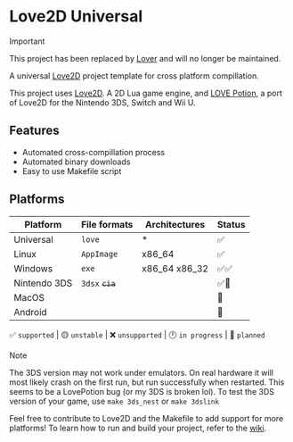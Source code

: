 # Love2D Universal
> [!IMPORTANT]
> This project has been replaced by [Lover](https://github.com/Wolfyxon/lover) and will no longer be maintained.

A universal [Love2D](https://love2d.org/) project template for cross platform compillation.

This project uses [Love2D](https://love2d.org/). A 2D Lua game engine, and [LOVE Potion](https://lovebrew.org/), a port of Love2D for the Nintendo 3DS, Switch and Wii U.

## Features
- Automated cross-compillation process
- Automated binary downloads
- Easy to use Makefile script

## Platforms
| Platform     | File formats     | Architectures | Status   |
| ------------ | ---------------- | ------------- | -------- |
| Universal    | `love`           | *             | ✅       |
| Linux        | `AppImage`       | x86_64        | ✅       |
| Windows      | `exe`            | x86_64 x86_32 | ✅✅     |
| Nintendo 3DS | `3dsx` ~~`cia`~~ |               | ✅📁     |
| MacOS        |                  |               | 📁       |
| Android      |                  |               | 📁       |

✅ `supported` | 🟡 `unstable` | ❌ `unsupported` | 🕛 `in progress` | 📁 `planned` 

> [!NOTE]  
> The 3DS version may not work under emulators. On real hardware it will most likely crash on the first run, but run successfully when restarted. This seems to be a LovePotion bug (or my 3DS is broken lol).
> To test the 3DS version of your game, use `make 3ds_nest` or `make 3dslink` 

Feel free to contribute to Love2D and the Makefile to add support for more platforms!
To learn how to run and build your project, refer to the [wiki](https://github.com/Wolfyxon/love2d-universal/wiki).

